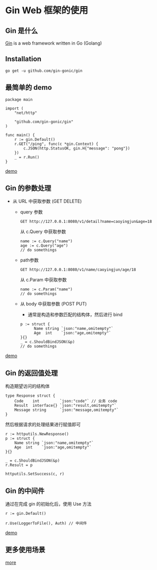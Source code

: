 # Gin Web 框架的使用

## Gin 是什么
[Gin](https://github.com/gin-gonic/gin) is a web framework written in Go (Golang)

## Installation
```shell
go get -u github.com/gin-gonic/gin
```

## 最简单的 demo

```shell
package main

import (
	"net/http"

	"github.com/gin-gonic/gin"
)

func main() {
	r := gin.Default()
	r.GET("/ping", func(c *gin.Context) {
		c.JSON(http.StatusOK, gin.H{"message": "pong"})
	})
	_ = r.Run()
}
```
[demo](./demo.go)

## Gin 的参数处理

- 从 URL 中获取参数 (GET DELETE)
  - query 参数
    ```shell
    GET http://127.0.0.1:8080/v1/detail?name=caoyingjun&age=18
    ```
    从 c.Query 中获取参数
  
    ``` shell
    name := c.Query("name")
    age := c.Query("age")
    // do somethings
    ```

  - path参数
    ```shell
    GET http://127.0.0.1:8080/v1/name/caoyingjun/age/18
    ```
    从 c.Param 中获取参数
    ```shell
    name := c.Param("name")
    // do somethings
    ```

  - 从 body 中获取参数 (POST PUT)
  
    - 通常是构造和参数匹配的结构体，然后进行 bind
  
    ```shell
    p := struct {
          Name string `json:"name,omitempty"`
          Age  int    `json:"age,omitempty"`
    }{}
    _ = c.ShouldBindJSON(&p)
    // do somethings
    ```
[demo](./parameter.go)
  
## Gin 的返回值处理
构造期望访问的结构体

```shell
type Response struct {
	Code    int         `json:"code"` // 业务 code
	Result  interface{} `json:"result,omitempty"`
	Message string      `json:"message,omitempty"`
}
```

然后根据请求的处理结果进行赋值即可
```shell
r := httputils.NewResponse()
p := struct {
	Name string `json:"name,omitempty"`
	Age  int    `json:"age,omitempty"`
}{}

_ = c.ShouldBindJSON(&p)
r.Result = p

httputils.SetSuccess(c, r)
```

## Gin 的中间件
通过在完成 gin 的初始化后，使用 Use 方法

```shell
r := gin.Default()

r.Use(LoggerToFile(), Auth) // 中间件
```
[demo](./parameter.go)

## 更多使用场景
[more](https://github.com/gin-gonic/gin#gin-web-framework)